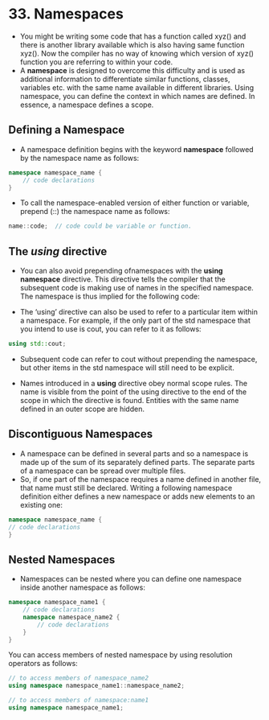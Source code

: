 # 33. Namespaces

- You might be writing some code that has a function called xyz() and there is another library available which is also having same function xyz(). Now the compiler has no way of knowing which version of xyz() function you are referring to within your code.
- A **namespace** is designed to overcome this difficulty and is used as additional information to differentiate similar functions, classes, variables etc. with the same name available in different libraries. Using namespace, you can define the context in which names are defined. In essence, a namespace defines a scope.
## Defining a Namespace

- A namespace definition begins with the keyword **namespace** followed by the namespace name as follows:
```cpp
namespace namespace_name {
	// code declarations
}
```

- To call the namespace-enabled version of either function or variable, prepend (::) the namespace name as follows:
```cpp
name::code;  // code could be variable or function.
```

## The *using* directive

- You can also avoid prepending ofnamespaces with the **using namespace** directive. This directive tells the compiler that the subsequent code is making use of names in the specified namespace. The namespace is thus implied for the following code:

- The ‘using’ directive can also be used to refer to a particular item within a namespace. For example, if the only part of the std namespace that you intend to use is cout, you can refer to it as follows:
```cpp
using std::cout;
```

- Subsequent code can refer to cout without prepending the namespace, but other items in the std namespace will still need to be explicit.

- Names introduced in a **using** directive obey normal scope rules. The name is  visible from the point of the using directive to the end of the scope in which the directive is found. Entities with the same name defined in an outer scope are hidden.

## Discontiguous Namespaces

- A namespace can be defined in several parts and so a namespace is made up of the sum of its separately defined parts. The separate parts of a namespace can be spread over multiple files. 
- So, if one part of the namespace requires a name defined in another file, that name must still be declared. Writing a following namespace definition either defines a new namespace or adds new elements to an existing one:
```cpp
namespace namespace_name {
// code declarations
}
```

## Nested Namespaces

- Namespaces can be nested where you can define one namespace inside another namespace as follows:
```cpp
namespace namespace_name1 {
	// code declarations
	namespace namespace_name2 {
		// code declarations
	}
}
```

You can access members of nested namespace by using resolution operators as follows:
```cpp
// to access members of namespace_name2
using namespace namespace_name1::namespace_name2;
```

```cpp
// to access members of namespace:name1
using namespace namespace_name1;
```


